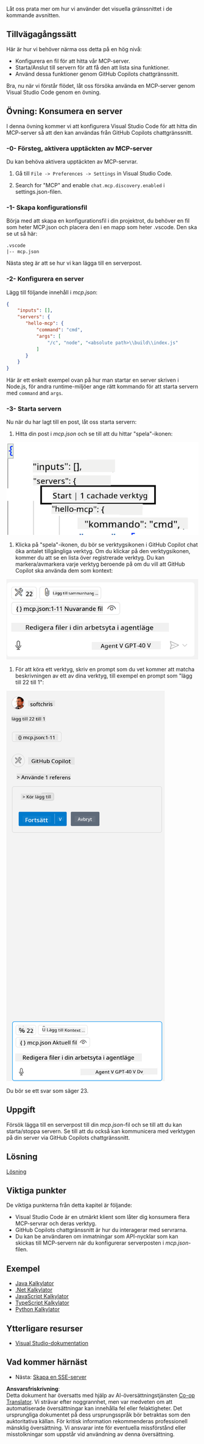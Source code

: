 <!--
CO_OP_TRANSLATOR_METADATA:
{
  "original_hash": "c37fabfbc0dcbc9a4afb6d17e7d3be9f",
  "translation_date": "2025-05-17T11:09:16+00:00",
  "source_file": "03-GettingStarted/04-vscode/README.md",
  "language_code": "sv"
}
-->
Låt oss prata mer om hur vi använder det visuella gränssnittet i de kommande avsnitten.

## Tillvägagångssätt

Här är hur vi behöver närma oss detta på en hög nivå:

- Konfigurera en fil för att hitta vår MCP-server.
- Starta/Anslut till servern för att få den att lista sina funktioner.
- Använd dessa funktioner genom GitHub Copilots chattgränssnitt.

Bra, nu när vi förstår flödet, låt oss försöka använda en MCP-server genom Visual Studio Code genom en övning.

## Övning: Konsumera en server

I denna övning kommer vi att konfigurera Visual Studio Code för att hitta din MCP-server så att den kan användas från GitHub Copilots chattgränssnitt.

### -0- Försteg, aktivera upptäckten av MCP-server

Du kan behöva aktivera upptäckten av MCP-servrar.

1. Gå till `File -> Preferences -> Settings` in Visual Studio Code.

1. Search for "MCP" and enable `chat.mcp.discovery.enabled` i settings.json-filen.

### -1- Skapa konfigurationsfil

Börja med att skapa en konfigurationsfil i din projektrot, du behöver en fil som heter MCP.json och placera den i en mapp som heter .vscode. Den ska se ut så här:

```text
.vscode
|-- mcp.json
```

Nästa steg är att se hur vi kan lägga till en serverpost.

### -2- Konfigurera en server

Lägg till följande innehåll i *mcp.json*:

```json
{
    "inputs": [],
    "servers": {
       "hello-mcp": {
           "command": "cmd",
           "args": [
               "/c", "node", "<absolute path>\\build\\index.js"
           ]
       }
    }
}
```

Här är ett enkelt exempel ovan på hur man startar en server skriven i Node.js, för andra runtime-miljöer ange rätt kommando för att starta servern med `command` and `args`.

### -3- Starta servern

Nu när du har lagt till en post, låt oss starta servern:

1. Hitta din post i *mcp.json* och se till att du hittar "spela"-ikonen:

  ![Starta server i Visual Studio Code](../../../../translated_images/vscode-start-server.c7f1132263a8ce789fa7f436eb3df7e36199ebf863f1a8205bfc4483c9e40924.sv.png)  

1. Klicka på "spela"-ikonen, du bör se verktygsikonen i GitHub Copilot chat öka antalet tillgängliga verktyg. Om du klickar på den verktygsikonen, kommer du att se en lista över registrerade verktyg. Du kan markera/avmarkera varje verktyg beroende på om du vill att GitHub Copilot ska använda dem som kontext: 

  ![Starta server i Visual Studio Code](../../../../translated_images/vscode-tool.ce37be05a56b9af258f882c161dbf35e23ac885b08ee5f5ee643097653b135b8.sv.png)

1. För att köra ett verktyg, skriv en prompt som du vet kommer att matcha beskrivningen av ett av dina verktyg, till exempel en prompt som "lägg till 22 till 1":

  ![Köra ett verktyg från GitHub Copilot](../../../../translated_images/vscode-agent.7f56a5ce3cef334adfe737514a7e8ac9384fa4161dd4df14bd3ddc9cd1a154f4.sv.png)

  Du bör se ett svar som säger 23.

## Uppgift

Försök lägga till en serverpost till din *mcp.json*-fil och se till att du kan starta/stoppa servern. Se till att du också kan kommunicera med verktygen på din server via GitHub Copilots chattgränssnitt.

## Lösning

[Lösning](./solution/README.md)

## Viktiga punkter

De viktiga punkterna från detta kapitel är följande:

- Visual Studio Code är en utmärkt klient som låter dig konsumera flera MCP-servrar och deras verktyg.
- GitHub Copilots chattgränssnitt är hur du interagerar med servrarna.
- Du kan be användaren om inmatningar som API-nycklar som kan skickas till MCP-servern när du konfigurerar serverposten i *mcp.json*-filen.

## Exempel

- [Java Kalkylator](../samples/java/calculator/README.md)
- [.Net Kalkylator](../../../../03-GettingStarted/samples/csharp)
- [JavaScript Kalkylator](../samples/javascript/README.md)
- [TypeScript Kalkylator](../samples/typescript/README.md)
- [Python Kalkylator](../../../../03-GettingStarted/samples/python) 

## Ytterligare resurser

- [Visual Studio-dokumentation](https://code.visualstudio.com/docs/copilot/chat/mcp-servers)

## Vad kommer härnäst

- Nästa: [Skapa en SSE-server](/03-GettingStarted/05-sse-server/README.md)

**Ansvarsfriskrivning**:  
Detta dokument har översatts med hjälp av AI-översättningstjänsten [Co-op Translator](https://github.com/Azure/co-op-translator). Vi strävar efter noggrannhet, men var medveten om att automatiserade översättningar kan innehålla fel eller felaktigheter. Det ursprungliga dokumentet på dess ursprungsspråk bör betraktas som den auktoritativa källan. För kritisk information rekommenderas professionell mänsklig översättning. Vi ansvarar inte för eventuella missförstånd eller misstolkningar som uppstår vid användning av denna översättning.